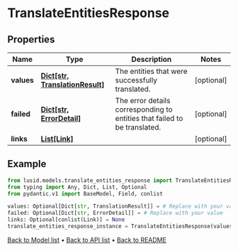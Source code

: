# TranslateEntitiesResponse

## Properties
Name | Type | Description | Notes
------------ | ------------- | ------------- | -------------
**values** | [**Dict[str, TranslationResult]**](TranslationResult.md) | The entities that were successfully translated. | [optional] 
**failed** | [**Dict[str, ErrorDetail]**](ErrorDetail.md) | The error details corresponding to entities that failed to be translated. | [optional] 
**links** | [**List[Link]**](Link.md) |  | [optional] 
## Example

```python
from lusid.models.translate_entities_response import TranslateEntitiesResponse
from typing import Any, Dict, List, Optional
from pydantic.v1 import BaseModel, Field, conlist

values: Optional[Dict[str, TranslationResult]] = # Replace with your value
failed: Optional[Dict[str, ErrorDetail]] = # Replace with your value
links: Optional[conlist(Link)] = None
translate_entities_response_instance = TranslateEntitiesResponse(values=values, failed=failed, links=links)

```

[Back to Model list](../README.md#documentation-for-models) &#8226; [Back to API list](../README.md#documentation-for-api-endpoints) &#8226; [Back to README](../README.md)

